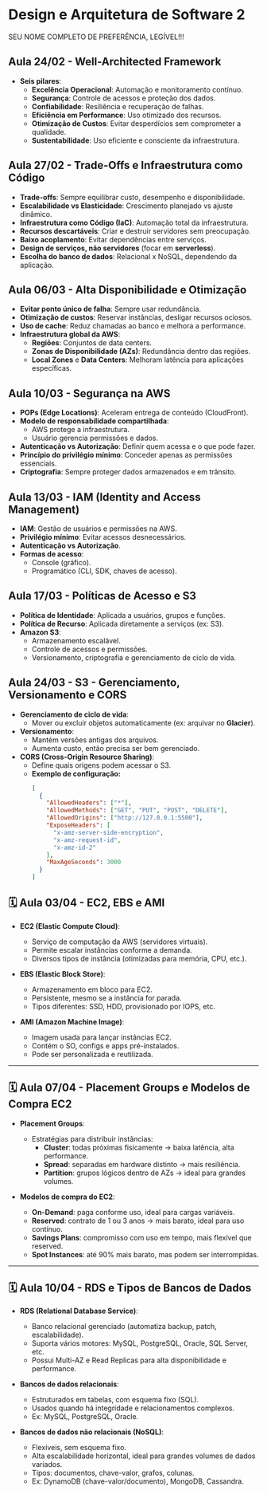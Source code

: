 # Design e Arquitetura de Software 2
SEU NOME COMPLETO DE PREFERÊNCIA, LEGÍVEL!!!

## Aula 24/02 - Well-Architected Framework  
- **Seis pilares**:
  - **Excelência Operacional**: Automação e monitoramento contínuo.  
  - **Segurança**: Controle de acessos e proteção dos dados.  
  - **Confiabilidade**: Resiliência e recuperação de falhas.  
  - **Eficiência em Performance**: Uso otimizado dos recursos.  
  - **Otimização de Custos**: Evitar desperdícios sem comprometer a qualidade.  
  - **Sustentabilidade**: Uso eficiente e consciente da infraestrutura.  

## Aula 27/02 - Trade-Offs e Infraestrutura como Código  
- **Trade-offs**: Sempre equilibrar custo, desempenho e disponibilidade.  
- **Escalabilidade vs Elasticidade**: Crescimento planejado vs ajuste dinâmico.  
- **Infraestrutura como Código (IaC)**: Automação total da infraestrutura.  
- **Recursos descartáveis**: Criar e destruir servidores sem preocupação.  
- **Baixo acoplamento**: Evitar dependências entre serviços.  
- **Design de serviços, não servidores** (focar em **serverless**).  
- **Escolha do banco de dados**: Relacional x NoSQL, dependendo da aplicação.  

## Aula 06/03 - Alta Disponibilidade e Otimização  
- **Evitar ponto único de falha**: Sempre usar redundância.  
- **Otimização de custos**: Reservar instâncias, desligar recursos ociosos.  
- **Uso de cache**: Reduz chamadas ao banco e melhora a performance.  
- **Infraestrutura global da AWS**:  
  - **Regiões**: Conjuntos de data centers.  
  - **Zonas de Disponibilidade (AZs)**: Redundância dentro das regiões.  
  - **Local Zones** e **Data Centers**: Melhoram latência para aplicações específicas.  

## Aula 10/03 - Segurança na AWS  
- **POPs (Edge Locations)**: Aceleram entrega de conteúdo (CloudFront).  
- **Modelo de responsabilidade compartilhada**:  
  - AWS protege a infraestrutura.  
  - Usuário gerencia permissões e dados.  
- **Autenticação vs Autorização**: Definir quem acessa e o que pode fazer.  
- **Princípio do privilégio mínimo**: Conceder apenas as permissões essenciais.  
- **Criptografia**: Sempre proteger dados armazenados e em trânsito.  

## Aula 13/03 - IAM (Identity and Access Management)  
- **IAM**: Gestão de usuários e permissões na AWS.  
- **Privilégio mínimo**: Evitar acessos desnecessários.  
- **Autenticação vs Autorização**.  
- **Formas de acesso**:  
  - Console (gráfico).  
  - Programático (CLI, SDK, chaves de acesso).  

## Aula 17/03 - Políticas de Acesso e S3  
- **Política de Identidade**: Aplicada a usuários, grupos e funções.  
- **Política de Recurso**: Aplicada diretamente a serviços (ex: S3).  
- **Amazon S3**:  
  - Armazenamento escalável.  
  - Controle de acessos e permissões.  
  - Versionamento, criptografia e gerenciamento de ciclo de vida.  

## Aula 24/03 - S3 - Gerenciamento, Versionamento e CORS  
- **Gerenciamento de ciclo de vida**:  
  - Mover ou excluir objetos automaticamente (ex: arquivar no **Glacier**).  
- **Versionamento**:  
  - Mantém versões antigas dos arquivos.  
  - Aumenta custo, então precisa ser bem gerenciado.  
- **CORS (Cross-Origin Resource Sharing)**:  
  - Define quais origens podem acessar o S3.  
  - **Exemplo de configuração:**
    ```json
    [
      {
        "AllowedHeaders": ["*"],
        "AllowedMethods": ["GET", "PUT", "POST", "DELETE"],
        "AllowedOrigins": ["http://127.0.0.1:5500"],
        "ExposeHeaders": [
          "x-amz-server-side-encryption",
          "x-amz-request-id",
          "x-amz-id-2"
        ],
        "MaxAgeSeconds": 3000
      }
    ]
    ```
## 🗓️ Aula 03/04 - EC2, EBS e AMI

- **EC2 (Elastic Compute Cloud)**:
  - Serviço de computação da AWS (servidores virtuais).
  - Permite escalar instâncias conforme a demanda.
  - Diversos tipos de instância (otimizadas para memória, CPU, etc.).

- **EBS (Elastic Block Store)**:
  - Armazenamento em bloco para EC2.
  - Persistente, mesmo se a instância for parada.
  - Tipos diferentes: SSD, HDD, provisionado por IOPS, etc.

- **AMI (Amazon Machine Image)**:
  - Imagem usada para lançar instâncias EC2.
  - Contém o SO, configs e apps pré-instalados.
  - Pode ser personalizada e reutilizada.

---

## 🗓️ Aula 07/04 - Placement Groups e Modelos de Compra EC2

- **Placement Groups**:
  - Estratégias para distribuir instâncias:
    - **Cluster**: todas próximas fisicamente → baixa latência, alta performance.
    - **Spread**: separadas em hardware distinto → mais resiliência.
    - **Partition**: grupos lógicos dentro de AZs → ideal para grandes volumes.

- **Modelos de compra do EC2**:
  - **On-Demand**: paga conforme uso, ideal para cargas variáveis.
  - **Reserved**: contrato de 1 ou 3 anos → mais barato, ideal para uso contínuo.
  - **Savings Plans**: compromisso com uso em tempo, mais flexível que reserved.
  - **Spot Instances**: até 90% mais barato, mas podem ser interrompidas.

---

## 🗓️ Aula 10/04 - RDS e Tipos de Bancos de Dados

- **RDS (Relational Database Service)**:
  - Banco relacional gerenciado (automatiza backup, patch, escalabilidade).
  - Suporta vários motores: MySQL, PostgreSQL, Oracle, SQL Server, etc.
  - Possui Multi-AZ e Read Replicas para alta disponibilidade e performance.

- **Bancos de dados relacionais**:
  - Estruturados em tabelas, com esquema fixo (SQL).
  - Usados quando há integridade e relacionamentos complexos.
  - Ex: MySQL, PostgreSQL, Oracle.

- **Bancos de dados não relacionais (NoSQL)**:
  - Flexíveis, sem esquema fixo.
  - Alta escalabilidade horizontal, ideal para grandes volumes de dados variados.
  - Tipos: documentos, chave-valor, grafos, colunas.
  - Ex: DynamoDB (chave-valor/documento), MongoDB, Cassandra.


